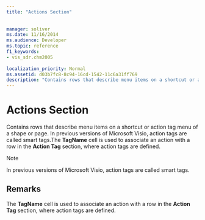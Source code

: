 ```yaml
---
title: "Actions Section"
 
 
manager: soliver
ms.date: 11/16/2014
ms.audience: Developer
ms.topic: reference
f1_keywords:
- vis_sdr.chm2005
 
localization_priority: Normal
ms.assetid: d03b7fc8-8c94-16cd-1542-11c6a31ff769
description: "Contains rows that describe menu items on a shortcut or action tag menu of a shape or page. In previous versions of Microsoft Visio, action tags are called smart tags.The TagName cell is used to associate an action with a row in the Action Tag section, where action tags are defined."
---
```


# Actions Section

Contains rows that describe menu items on a shortcut or action tag menu of a shape or page. In previous versions of Microsoft Visio, action tags are called smart tags.The **TagName** cell is used to associate an action with a row in the **Action Tag** section, where action tags are defined. 
  
> [!NOTE]
> In previous versions of Microsoft Visio, action tags are called smart tags. 
  
## Remarks

The **TagName** cell is used to associate an action with a row in the **Action Tag** section, where action tags are defined. 
  

